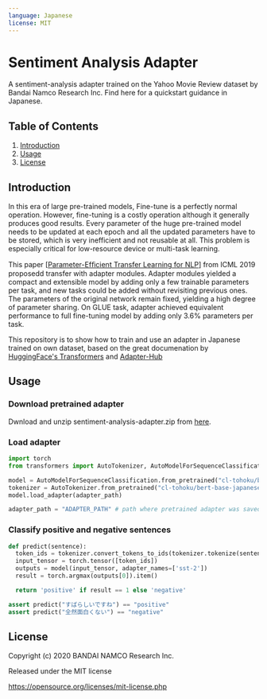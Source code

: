 ```yaml
---
language: Japanese
license: MIT
---
```


# Sentiment Analysis Adapter
A sentiment-analysis adapter trained on the Yahoo Movie Review dataset by Bandai Namco Research Inc.
Find here for a quickstart guidance in Japanese.

## Table of Contents

1. [Introduction](#Introduction)
1. [Usage](#Usage)
1. [License](#License)

## Introduction
In this era of large pre-trained models, Fine-tune is a perfectly normal operation. However, fine-tuning is a costly operation although it generally produces good results. Every parameter of the huge pre-trained model needs to be updated at each epoch and all the updated parameters have to be stored, which is very inefficient and not reusable at all. This problem is especially critical for low-resource device or multi-task learning.

This paper [[Parameter-Efﬁcient Transfer Learning for NLP](https://arxiv.org/abs/1902.00751)] from ICML 2019 proposedd transfer with adapter modules. Adapter modules yielded a compact and extensible model by adding only a few trainable parameters per task, and new tasks could be added without revisiting previous ones. The parameters of the original network remain fixed, yielding a high degree of parameter sharing. On GLUE task, adapter achieved equivalent performance to full fine-tuning model by adding only 3.6% parameters per task.

This repository is to show how to train and use an adapter in Japanese trained on own dataset,
based on the great documenation by [HuggingFace's Transformers](https://huggingface.co/transformers/index.html)
and [Adapter-Hub](https://adapterhub.ml/)

## Usage

### Download pretrained adapter
Dwnload and unzip sentiment-analysis-adapter.zip from [here](https://github.com/BandaiNamcoResearchInc/sentiment-analysis-adapter/releases).

### Load adapter

```python
import torch
from transformers import AutoTokenizer, AutoModelForSequenceClassification, AdapterType

model = AutoModelForSequenceClassification.from_pretrained("cl-tohoku/bert-base-japanese-whole-word-masking")
tokenizer = AutoTokenizer.from_pretrained("cl-tohoku/bert-base-japanese-whole-word-masking")
model.load_adapter(adapter_path)

adapter_path = "ADAPTER_PATH" # path where pretrained adapter was saved
```

### Classify positive and negative sentences

```python
def predict(sentence):
  token_ids = tokenizer.convert_tokens_to_ids(tokenizer.tokenize(sentence))
  input_tensor = torch.tensor([token_ids])
  outputs = model(input_tensor, adapter_names=['sst-2'])
  result = torch.argmax(outputs[0]).item()

  return 'positive' if result == 1 else 'negative'

assert predict("すばらしいですね") == "positive" 
assert predict("全然面白くない") == "negative"
```


## License
Copyright (c) 2020 BANDAI NAMCO Research Inc.

Released under the MIT license

https://opensource.org/licenses/mit-license.php